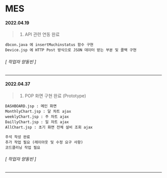 # MES

#### 2022.04.19
> 1. API 관련 연동 완료 

    dbcon.java 에 insertMuchinstatus 함수 구현
    Device.jsp 에 HTTP Post 방식으로 JSON 데이터 받는 부분 및 콜백 구현
###### [ 작업자 양동빈 ]
-----

#### 2022.04.37
> 1. POP 화면 구현 완료 (Prototype) 

    DASHBOARD.jsp : 메인 화면
    MonthlyChart.jsp : 달 차트 ajax
    weeklyChart.jsp : 주 차트 ajax
    DaillyChart.jsp : 일 차트 ajax
    AllChart.jsp : 초기 화면 전체 설비 조회 ajax

    주석 작성 완료 
    추가 작업 필요 (레이아웃 및 수정 요구 사항)
    코드클리닝 작업 필요

###### [ 작업자 양동빈 ]
-----